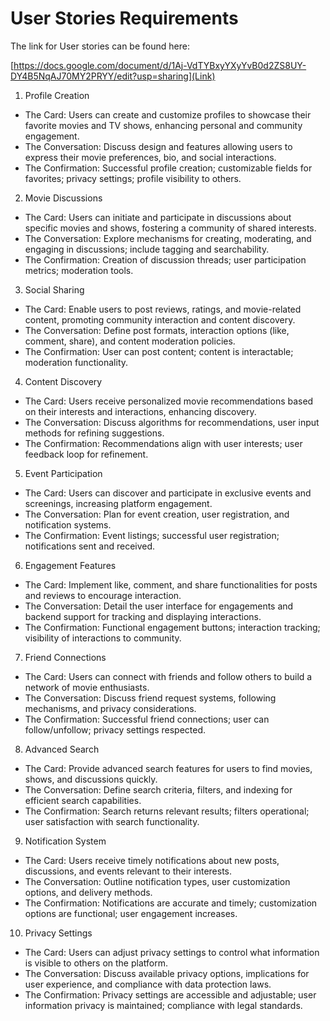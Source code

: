 # User Stories Requirements

The link for User stories can be found here: 

[https://docs.google.com/document/d/1Aj-VdTYBxyYXyYvB0d2ZS8UY-DY4B5NqAJ70MY2PRYY/edit?usp=sharing](Link)

1. Profile Creation

- The Card: Users can create and customize profiles to showcase their favorite movies and TV shows, enhancing personal and community engagement.
- The Conversation: Discuss design and features allowing users to express their movie preferences, bio, and social interactions.
- The Confirmation: Successful profile creation; customizable fields for favorites; privacy settings; profile visibility to others.

2. Movie Discussions
- The Card: Users can initiate and participate in discussions about specific movies and shows, fostering a community of shared interests.
- The Conversation: Explore mechanisms for creating, moderating, and engaging in discussions; include tagging and searchability.
- The Confirmation: Creation of discussion threads; user participation metrics; moderation tools.

3. Social Sharing
- The Card: Enable users to post reviews, ratings, and movie-related content, promoting community interaction and content discovery.
- The Conversation: Define post formats, interaction options (like, comment, share), and content moderation policies.
- The Confirmation: User can post content; content is interactable; moderation functionality.

4. Content Discovery
- The Card: Users receive personalized movie recommendations based on their interests and interactions, enhancing discovery.
- The Conversation: Discuss algorithms for recommendations, user input methods for refining suggestions.
- The Confirmation: Recommendations align with user interests; user feedback loop for refinement.

5. Event Participation
- The Card: Users can discover and participate in exclusive events and screenings, increasing platform engagement.
- The Conversation: Plan for event creation, user registration, and notification systems.
- The Confirmation: Event listings; successful user registration; notifications sent and received.

6. Engagement Features
- The Card: Implement like, comment, and share functionalities for posts and reviews to encourage interaction.
- The Conversation: Detail the user interface for engagements and backend support for tracking and displaying interactions.
- The Confirmation: Functional engagement buttons; interaction tracking; visibility of interactions to community.

7. Friend Connections
- The Card: Users can connect with friends and follow others to build a network of movie enthusiasts.
- The Conversation: Discuss friend request systems, following mechanisms, and privacy considerations.
- The Confirmation: Successful friend connections; user can follow/unfollow; privacy settings respected.

8. Advanced Search
- The Card: Provide advanced search features for users to find movies, shows, and discussions quickly.
- The Conversation: Define search criteria, filters, and indexing for efficient search capabilities.
- The Confirmation: Search returns relevant results; filters operational; user satisfaction with search functionality.

9. Notification System
- The Card: Users receive timely notifications about new posts, discussions, and events relevant to their interests.
- The Conversation: Outline notification types, user customization options, and delivery methods.
- The Confirmation: Notifications are accurate and timely; customization options are functional; user engagement increases.

10. Privacy Settings
- The Card: Users can adjust privacy settings to control what information is visible to others on the platform.
- The Conversation: Discuss available privacy options, implications for user experience, and compliance with data protection laws.
- The Confirmation: Privacy settings are accessible and adjustable; user information privacy is maintained; compliance with legal standards.
